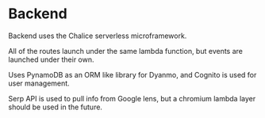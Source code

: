 # Backend

Backend uses the Chalice serverless microframework. 

All of the routes launch under the same lambda function, but events are launched under their own.

Uses PynamoDB as an ORM like library for Dyanmo, and Cognito is used for user management.

Serp API is used to pull info from Google lens, but a chromium lambda layer should be used in the future.